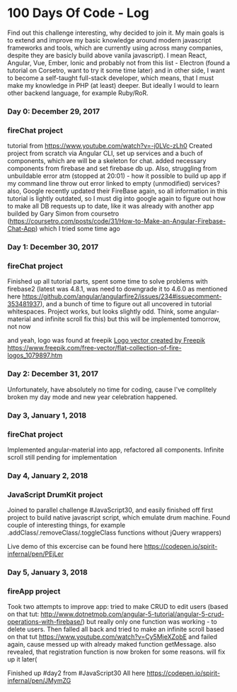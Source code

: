 # 100 Days Of Code - Log

Find out this challenge interesting, why decided to join it.
My main goals is to extend and improve my basic knowledge around modern javascript frameworks and tools, which are currently using across many companies, despite they are basicly build above vanila javascript). I mean React, Angular, Vue, Ember, Ionic and probably not from this list - Electron (found a tutorial on Corsetro, want to try it some time later) and in other side, I want to become a self-taught full-stack developer, which means, that I must make my knowledge in PHP (at least) deeper. But ideally I would to learn other backend language, for example Ruby/RoR.

### Day 0: December 29, 2017

### fireChat project
tutorial from https://www.youtube.com/watch?v=-j0LVc-zLh0
Created project from scratch via Angular CLI, set up services and a buch of components, which are will be a skeleton for chat. added necessary components from firebase and set firebase db up.
Also, struggling from unbuildable error atm (stopped at 20:01) - how it possible to build up app if my command line throw out error linked to empty (unmodified) services? also, Google recently updated their FireBase again, so all information in this tutorial is lightly outdated, so I must dig into google again to figure out how to make all DB requests up to date, like it was already with another app builded by Gary Simon from coursetro (https://coursetro.com/posts/code/31/How-to-Make-an-Angular-Firebase-Chat-App) which I tried some time ago

### Day 1: December 30, 2017

### fireChat project
 Finished up all tutorial parts, spent some time to solve problems with firebase2 (latest was 4.8.1, was need to downgrade it to 4.6.0 as mentioned here https://github.com/angular/angularfire2/issues/234#issuecomment-353481937), and a bunch of time to figure out all uncovered in tutorial whitespaces. Project works, but looks slightly odd. Think, some angular-material and infinite scroll fix this) but this will be implemented tomorrow, not now

and yeah, logo was found at freepik <a href="https://www.freepik.com/free-photos-vectors/logo">Logo vector created by Freepik</a> https://www.freepik.com/free-vector/flat-collection-of-fire-logos_1079897.htm

### Day 2: December 31, 2017

Unfortunately, have absolutely no time for coding, cause I've complitely broken my day mode and new year celebration happened.

### Day 3, January 1, 2018

### fireChat project

Implemented angular-material into app, refactored all components. Infinite scroll still pending for implementation


### Day 4, January 2, 2018

### JavaScript DrumKit project

Joined to parallel challenge #JavaScript30, and easily finished off first project to build native javascript script, which emulate drum machine. Found couple of interesting things, for example .addClass/.removeClass/.toggleClass functions without jQuery wrappers) 

Live demo of this excercise can be found here https://codepen.io/spirit-infernal/pen/PEjLer


### Day 5, January 3, 2018

### fireApp project

Took two attempts to improve app: tried to make CRUD to edit users (based on that tut: http://www.dotnetmob.com/angular-5-tutorial/angular-5-crud-operations-with-firebase/) but really only one function was working - to delete users. Then falled all back and tried to make an infinite scroll based on that tut https://www.youtube.com/watch?v=Cy5MjeXZobE and failed again, cause messed up with already maked function getMessage.
also revealed, that registration function is now broken for some reasons. will fix up it later(

Finished up #day2 from #JavaScript30
All here https://codepen.io/spirit-infernal/pen/JMymZG